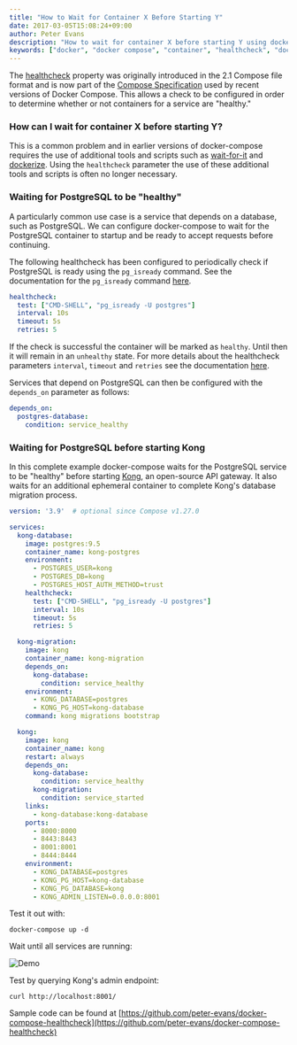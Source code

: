 ```yaml
---
title: "How to Wait for Container X Before Starting Y"
date: 2017-03-05T15:08:24+09:00
author: Peter Evans
description: "How to wait for container X before starting Y using docker-compose healthcheck"
keywords: ["docker", "docker compose", "container", "healthcheck", "dockerize"]
---
```


The [healthcheck](https://docs.docker.com/compose/compose-file/compose-file-v2/#healthcheck) property was originally introduced in the 2.1 Compose file format and is now part of the [Compose Specification](https://github.com/compose-spec/compose-spec/blob/master/spec.md) used by recent versions of Docker Compose.
This allows a check to be configured in order to determine whether or not containers for a service are "healthy."

### How can I wait for container X before starting Y?

This is a common problem and in earlier versions of docker-compose requires the use of additional tools and scripts such as [wait-for-it](https://github.com/vishnubob/wait-for-it) and [dockerize](https://github.com/jwilder/dockerize).
Using the `healthcheck` parameter the use of these additional tools and scripts is often no longer necessary.

### Waiting for PostgreSQL to be "healthy"

A particularly common use case is a service that depends on a database, such as PostgreSQL.
We can configure docker-compose to wait for the PostgreSQL container to startup and be ready to accept requests before continuing.

The following healthcheck has been configured to periodically check if PostgreSQL is ready using the `pg_isready` command. See the documentation for the `pg_isready` command [here](https://www.postgresql.org/docs/9.4/static/app-pg-isready.html).
```yml
healthcheck:
  test: ["CMD-SHELL", "pg_isready -U postgres"]
  interval: 10s
  timeout: 5s
  retries: 5
```
If the check is successful the container will be marked as `healthy`. Until then it will remain in an `unhealthy` state.
For more details about the healthcheck parameters `interval`, `timeout` and `retries` see the documentation [here](https://docs.docker.com/engine/reference/builder/#healthcheck).

Services that depend on PostgreSQL can then be configured with the `depends_on` parameter as follows:
```yml
depends_on:
  postgres-database:
    condition: service_healthy
```

### Waiting for PostgreSQL before starting Kong

In this complete example docker-compose waits for the PostgreSQL service to be "healthy" before starting [Kong](https://getkong.org/), an open-source API gateway. It also waits for an additional ephemeral container to complete Kong's database migration process.

```yml
version: '3.9'  # optional since Compose v1.27.0

services:
  kong-database:
    image: postgres:9.5
    container_name: kong-postgres
    environment:
      - POSTGRES_USER=kong
      - POSTGRES_DB=kong
      - POSTGRES_HOST_AUTH_METHOD=trust
    healthcheck:
      test: ["CMD-SHELL", "pg_isready -U postgres"]
      interval: 10s
      timeout: 5s
      retries: 5

  kong-migration:
    image: kong
    container_name: kong-migration
    depends_on:
      kong-database:
        condition: service_healthy
    environment:
      - KONG_DATABASE=postgres
      - KONG_PG_HOST=kong-database
    command: kong migrations bootstrap

  kong:
    image: kong
    container_name: kong
    restart: always
    depends_on:
      kong-database:
        condition: service_healthy
      kong-migration:
        condition: service_started
    links:
      - kong-database:kong-database
    ports:
      - 8000:8000
      - 8443:8443
      - 8001:8001
      - 8444:8444
    environment:
      - KONG_DATABASE=postgres
      - KONG_PG_HOST=kong-database
      - KONG_PG_DATABASE=kong
      - KONG_ADMIN_LISTEN=0.0.0.0:8001
```

Test it out with:
```
docker-compose up -d
```
Wait until all services are running:

![Demo](/img/docker-compose-healthcheck-demo.gif)

Test by querying Kong's admin endpoint:
```
curl http://localhost:8001/
```

Sample code can be found at [https://github.com/peter-evans/docker-compose-healthcheck](https://github.com/peter-evans/docker-compose-healthcheck)
